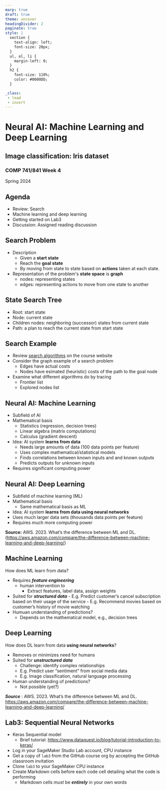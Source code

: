 ```yaml
---
marp: true
draft: true
theme: uncover
headingDivider: 2
paginate: true
style: |
  section {
    text-align: left;
    font-size: 28px;
  }
  ul, ol, li {
    margin-left: 0;
  }
  h2 {
    font-size: 110%;
    color: #0000DD;
  }

_class:
 - lead
 - invert
---
```


# Neural AI: Machine Learning and Deep Learning
## Image classification: Iris dataset
### COMP 741/841 Week 4​
Spring 2024


## Agenda
- Review: Search
- Machine learning and deep learning
- Getting started on Lab3
- Discussion: Assigned reading discussion

## Search Problem
- Description
    - Given a **start state**
    - Reach the  **goal state**
    - By moving from state to state based on **actions** taken at each state.
- Representation of the problem's **state space** is **graph**
    - nodes: representing states
    - edges: representing actions to move from one state to another

## State Search Tree
- Root: start state
- Node: current state
- Children nodes: neighboring (successor) states from current state
- Path: a plan to reach the current state from start state

## Search Example 
- Review [search algorithms](https://practical-artificial-intelligence-841.github.io/website/ai-topics/search-resources/index.html#search-example) on the course website
- Consider the graph example of a search problem
    - Edges have actual costs
    - Nodes have esimated (heuristic) costs of the path to the goal node
- Examine what different algorithms do by tracing
    - Frontier list
    - Explored nodes list


## Neural AI: Machine Learning
* Subfield of AI
* Mathematical basis
    * Statistics (regression, decision trees)
    * Linear algebra (matrix computations)
    * Calculus (gradient descent)
* Idea: AI system **learns from data**
    * Needs large amounts of data (100 data points per feature)
    * Uses complex mathematical/statistical models
    * Finds correlations between known inputs and and known outputs
    * Predicts outputs for unknown inputs
* Requires significant computing power

## Neural AI: Deep Learning
* Subfield of machine learning (ML)
* Mathematical basis
    * Same mathematical basis as ML
* Idea: AI system **learns from data using neural networks**
*   Uses much larger data sets (thousands data points per feature)
* Requires much more computing power

**Source:** AWS. 2023. What’s the difference between ML and DL.(https://aws.amazon.com/compare/the-difference-between-machine-learning-and-deep-learning/)

## Machine Learning 
How does ML learn from data?
- Requires **_feature engineering_**
    - human intervention to
        - Extract features, label data, assign weights
- Suited for **_structured data_**
       - E.g. Predict customer’s cancel subscription based on their usage of the service
       - E.g. Recommend movies based on customer’s history of movie watching
- Humuan understanding of predictions? 
    - Depends on the mathematical model, e.g., decision trees

## Deep Learning
How does DL learn from data **using neural networks**?
- Removes or minimizes need for humans
- Suited for **_unstructured data_**
    - Challenge: identify complex relationships
    - E.g. Predict user “sentiment” from social media data
    - E.g. Image classification, natural language processing
- Human understanding of predictions?
    - Not possible (yet?)

**_Source_** : AWS. 2023. What’s the difference between ML and DL. https://aws.amazon.com/compare/the-difference-between-machine-learning-and-deep-learning/

## Lab3: Sequential Neural Networks
- Keras Sequential model
    - Brief tutorial: https://www.dataquest.io/blog/tutorial-introduction-to-keras/ 
- Log in your SageMaker Studio Lab account, CPU instance
- Get a copy of `lab3` from the GitHub course org by accepting the GitHub classroom invitation
- Clone `lab3` to your SageMaker CPU instance
- Create Markdown cells before each code cell detailing what the code is performing
    - Markdown cells _must_ be **_entirely_** in your own words
